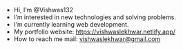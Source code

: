 -  Hi, I’m @Vishwas132
-  I’m interested in new technologies and solving problems.
-  I’m currently learning web development.
-  My portfolio website: https://vishwaslekhwar.netlify.app/
-  How to reach me mail: vishwaslekhwar@gmail.com

<!---
Vishwas132/Vishwas132 is a ✨ special ✨ repository because its `README.md` (this file) appears on your GitHub profile.
You can click the Preview link to take a look at your changes.
--->
